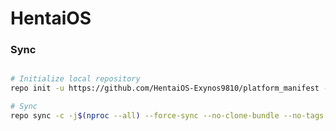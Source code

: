 # HentaiOS #

### Sync ###

```bash

# Initialize local repository
repo init -u https://github.com/HentaiOS-Exynos9810/platform_manifest -b TwistedScarlett

# Sync
repo sync -c -j$(nproc --all) --force-sync --no-clone-bundle --no-tags
```
